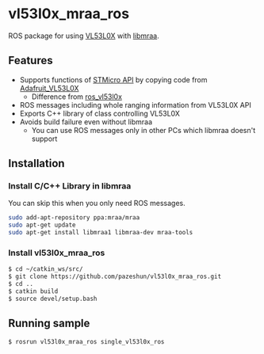 # vl53l0x_mraa_ros

ROS package for using [VL53L0X](https://www.st.com/en/imaging-and-photonics-solutions/vl53l0x.html) with [libmraa](https://github.com/intel-iot-devkit/mraa).

## Features

- Supports functions of [STMicro API](https://www.st.com/content/st_com/en/products/embedded-software/proximity-sensors-software/stsw-img005.html) by copying code from [Adafruit_VL53L0X](https://github.com/adafruit/Adafruit_VL53L0X)
  - Difference from [ros_vl53l0x](https://github.com/nomumu/ros_vl53l0x)
- ROS messages including whole ranging information from VL53L0X API
- Exports C++ library of class controlling VL53L0X
- Avoids build failure even without libmraa
  - You can use ROS messages only in other PCs which libmraa doesn't support

## Installation

### Install C/C++ Library in libmraa

You can skip this when you only need ROS messages.
```bash
sudo add-apt-repository ppa:mraa/mraa
sudo apt-get update
sudo apt-get install libmraa1 libmraa-dev mraa-tools
```

### Install vl53l0x_mraa_ros

```bash
$ cd ~/catkin_ws/src/
$ git clone https://github.com/pazeshun/vl53l0x_mraa_ros.git
$ cd ..
$ catkin build
$ source devel/setup.bash
```

## Running sample

```bash
$ rosrun vl53l0x_mraa_ros single_vl53l0x_ros
```

